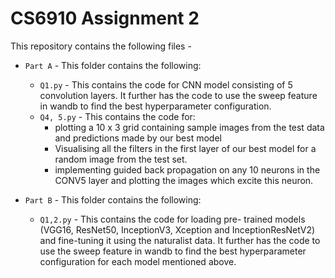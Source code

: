 # CS6910 Assignment 2
This repository contains the following files -
* `Part A` - This folder contains the following: 
  * `Q1.py` - This contains the code for CNN model consisting of 5 convolution layers. It further has the code to use the sweep feature in wandb to find the best hyperparameter configuration.
  * `Q4, 5.py` - This contains the code for:
    *  plotting a 10 x 3 grid containing sample images from the test data and predictions made by our best model
    *  Visualising all the filters in the first layer of our best model for a random image from the test set.
    *  implementing guided back propagation on any 10 neurons in the CONV5 layer and plotting the images which excite this neuron.

* `Part B` - This folder contains the following:
  * `Q1,2.py` - This contains the code for loading pre- trained models (VGG16, ResNet50, InceptionV3, Xception and InceptionResNetV2) and fine-tuning it using the naturalist data.
  It further has the code to use the sweep feature in wandb to find the best hyperparameter configuration for each model mentioned above. 

